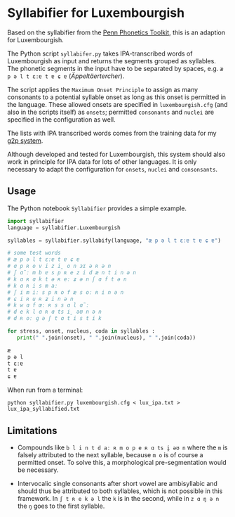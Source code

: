 # Syllabifier for Luxembourgish

Based on the syllabifier from the [Penn Phonetics Toolkit](https://sourceforge.net/projects/p2tk/), 
this is an adaption for Luxembourgish. 

The Python script `syllabifer.py` takes IPA-transcribed words of Luxembourgish as input and 
returns the segments grouped as syllables. The phonetic segments in the input have to be 
separated by spaces, e.g. `æ p ə l t ɛːɐ t ɐ ɕ ɐ` (*Äppeltäertercher*).

The script applies the `Maximum Onset Principle` to assign as many consonants to a potential 
syllable onset as long as this onset is permitted in the language. These allowed onsets are 
specified in `luxembourgish.cfg` (and also in the scripts itself) as `onsets`; permitted 
`consonants` and `nuclei` are specified in the configuration as well.

The lists with IPA transcribed words comes from the training data for my [g2p system](http://engelmann.uni.lu/transcription/).

Although developed and tested for Luxembourgish, this system should also work in principle for IPA data for lots of other 
languages. It is only necessary to adapt the configuration for `onsets`, `nuclei` and `consonsants`.

## Usage
The Python notebook `Syllabifier` provides a simple example.

```python
import syllabifier
language = syllabifier.Luxembourgish

syllables = syllabifier.syllabify(language, "æ p ə l t ɛːɐ t ɐ ɕ ɐ")

# some test words
# æ p ə l t ɛːɐ t ɐ ɕ ɐ
# ɑ p ʀ o v i z i̯ o n ɜɪ ə ʀ ə n
# ʃ ɑ̃ː m b ɐ s p ʀ e z i d æ n t i n ə n
# k ɑ ʀ ɑ k t ə ʀ eː ʑ ə n ʃ ɑ f t ə n
# k ɑ ʀ i s m aː
# ʃ i m iː s p ʀ o f æ s oː ʀ i n ə n
# ɕ i ʀ u ʀ ʑ i n ə n
# k w ɑ f œː ʀ s s ɑ l ɑ̃ː
# d e k l ɑ ʀ ɑ ts i̯ əʊ n ə n
# d ʀ oː ɡ ə ʃ t ɑ t i s t i k

for stress, onset, nucleus, coda in syllables :
   print(" ".join(onset), " ".join(nucleus), " ".join(coda))

æ 
p ə l
t ɛːɐ 
t ɐ 
ɕ ɐ 
```

When run from a terminal:

```
python syllabifier.py luxembourgish.cfg < lux_ipa.txt > lux_ipa_syllabified.txt
```

## Limitations

- Compounds like `b l i n t d aː ʀ m o p e ʀ ɑ ts i̯ əʊ n` where the `m` is falsely attributed 
to the next syllable, because `m o` is of course a permitted onset. To solve this, a 
morphological pre-segmentation would be necessary.

- Intervocalic single consonants after short vowel are ambisyllabic and should thus be 
attributed to both syllables, which is not possible in this framework. In `ʃ t ʀ e k ə l` the
 `k` is in the second, while in `z ɑ ŋ ə n` the `ŋ` goes to the first syllable.
 
